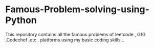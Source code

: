 # Famous-Problem-solving-using-Python
This repository contains all the famous problems of leetcode , GfG ,Codechef ,etc . platforms using my basic coding skills...
